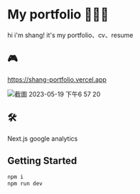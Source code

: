 # My portfolio 👩🏻‍💻

hi i'm shang!
it's my portfolio、cv、resume


## 🎮

https://shang-portfolio.vercel.app

![截圖 2023-05-19 下午6 57 20](https://github.com/shangyuanhsu/shang-portfolio/assets/58197444/a9c1df4c-e36e-4e0d-8cc6-2bc9b1f137b3)


## 🛠️
Next.js
google analytics


## Getting Started

```bash
npm i
npm run dev
```
